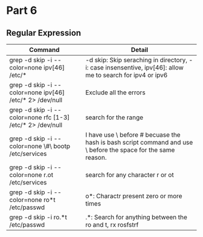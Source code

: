 # Part 6
## Regular Expression 
Command|Detail
---|---|
grep -d skip -i --color=none ipv[46] /etc/\*|-d skip: Skip seraching in directory, -i: case insensentive,  ipv[46]: allow me to search for ipv4 or ipv6 
grep -d skip -i --color=none ipv[46] /etc/\* 2> /dev/null|Exclude all the errors
grep -d skip -i --color=none rfc [1-3]  /etc/\* 2> /dev/null| search for the range 
grep -d skip -i --color=none \\#\\ bootp  /etc/services|I have use \ before # becuase the hash is bash script command and use \ before the space for the same reason.
grep -d skip -i --color=none r.ot  /etc/services| search for any character r or ot
grep -d skip -i --color=none ro\*t  /etc/passwd| o*: Charactr present zero or more times 
grep -d skip -i  ro.\*t  /etc/passwd| .\*: Search for anything between the ro and t, rx rosfstrf  

































































































